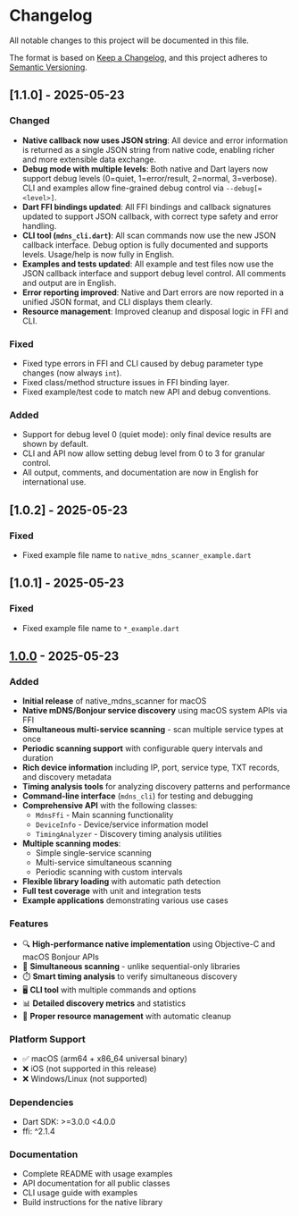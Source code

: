 # Changelog

All notable changes to this project will be documented in this file.

The format is based on [Keep a Changelog](https://keepachangelog.com/en/1.0.0/),
and this project adheres to [Semantic Versioning](https://semver.org/spec/v2.0.0.html).

## [1.1.0] - 2025-05-23

### Changed
- **Native callback now uses JSON string**: All device and error information is returned as a single JSON string from native code, enabling richer and more extensible data exchange.
- **Debug mode with multiple levels**: Both native and Dart layers now support debug levels (0=quiet, 1=error/result, 2=normal, 3=verbose). CLI and examples allow fine-grained debug control via `--debug[=<level>]`.
- **Dart FFI bindings updated**: All FFI bindings and callback signatures updated to support JSON callback, with correct type safety and error handling.
- **CLI tool (`mdns_cli.dart`)**: All scan commands now use the new JSON callback interface. Debug option is fully documented and supports levels. Usage/help is now fully in English.
- **Examples and tests updated**: All example and test files now use the JSON callback interface and support debug level control. All comments and output are in English.
- **Error reporting improved**: Native and Dart errors are now reported in a unified JSON format, and CLI displays them clearly.
- **Resource management**: Improved cleanup and disposal logic in FFI and CLI.

### Fixed
- Fixed type errors in FFI and CLI caused by debug parameter type changes (now always `int`).
- Fixed class/method structure issues in FFI binding layer.
- Fixed example/test code to match new API and debug conventions.

### Added
- Support for debug level 0 (quiet mode): only final device results are shown by default.
- CLI and API now allow setting debug level from 0 to 3 for granular control.
- All output, comments, and documentation are now in English for international use.

## [1.0.2] - 2025-05-23

### Fixed
- Fixed example file name to `native_mdns_scanner_example.dart`

## [1.0.1] - 2025-05-23

### Fixed
- Fixed example file name to `*_example.dart`

## [1.0.0] - 2025-05-23

### Added
- **Initial release** of native_mdns_scanner for macOS
- **Native mDNS/Bonjour service discovery** using macOS system APIs via FFI
- **Simultaneous multi-service scanning** - scan multiple service types at once
- **Periodic scanning support** with configurable query intervals and duration
- **Rich device information** including IP, port, service type, TXT records, and discovery metadata
- **Timing analysis tools** for analyzing discovery patterns and performance
- **Command-line interface** (`mdns_cli`) for testing and debugging
- **Comprehensive API** with the following classes:
  - `MdnsFfi` - Main scanning functionality
  - `DeviceInfo` - Device/service information model
  - `TimingAnalyzer` - Discovery timing analysis utilities
- **Multiple scanning modes**:
  - Simple single-service scanning
  - Multi-service simultaneous scanning
  - Periodic scanning with custom intervals
- **Flexible library loading** with automatic path detection
- **Full test coverage** with unit and integration tests
- **Example applications** demonstrating various use cases

### Features
- 🔍 **High-performance native implementation** using Objective-C and macOS Bonjour APIs
- 🎯 **Simultaneous scanning** - unlike sequential-only libraries
- ⏱️ **Smart timing analysis** to verify simultaneous discovery
- 🖥️ **CLI tool** with multiple commands and options
- 📊 **Detailed discovery metrics** and statistics
- 🧹 **Proper resource management** with automatic cleanup

### Platform Support
- ✅ macOS (arm64 + x86_64 universal binary)
- ❌ iOS (not supported in this release)
- ❌ Windows/Linux (not supported)

### Dependencies
- Dart SDK: >=3.0.0 <4.0.0
- ffi: ^2.1.4

### Documentation
- Complete README with usage examples
- API documentation for all public classes
- CLI usage guide with examples
- Build instructions for the native library

[1.0.0]: https://github.com/changyy/ffi-mdns-macos-dart/releases/tag/v1.0.0
